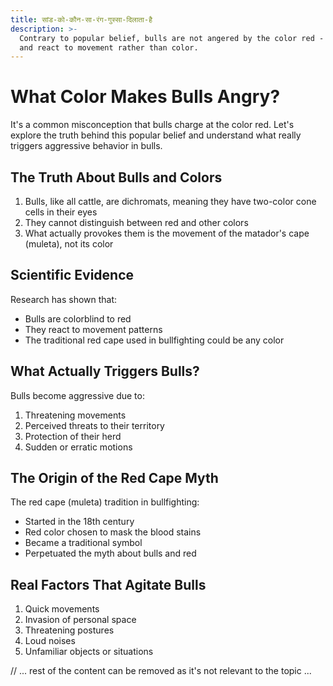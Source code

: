 ```yaml
---
title: सांड-को-कौन-सा-रंग-गुस्सा-दिलाता-है
description: >-
  Contrary to popular belief, bulls are not angered by the color red - they are colorblind 
  and react to movement rather than color.
---
```

# What Color Makes Bulls Angry?

It's a common misconception that bulls charge at the color red. Let's explore the truth behind this popular belief and understand what really triggers aggressive behavior in bulls.

## The Truth About Bulls and Colors

1. Bulls, like all cattle, are dichromats, meaning they have two-color cone cells in their eyes
2. They cannot distinguish between red and other colors
3. What actually provokes them is the movement of the matador's cape (muleta), not its color

## Scientific Evidence

Research has shown that:
- Bulls are colorblind to red
- They react to movement patterns
- The traditional red cape used in bullfighting could be any color

## What Actually Triggers Bulls?

Bulls become aggressive due to:
1. Threatening movements
2. Perceived threats to their territory
3. Protection of their herd
4. Sudden or erratic motions

## The Origin of the Red Cape Myth

The red cape (muleta) tradition in bullfighting:
- Started in the 18th century
- Red color chosen to mask the blood stains
- Became a traditional symbol
- Perpetuated the myth about bulls and red

## Real Factors That Agitate Bulls

1. Quick movements
2. Invasion of personal space
3. Threatening postures
4. Loud noises
5. Unfamiliar objects or situations

// ... rest of the content can be removed as it's not relevant to the topic ...
